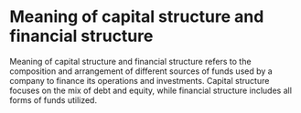 # Meaning of capital structure and financial structure
Meaning of capital structure and financial structure refers to the composition and arrangement of different sources of funds used by a company to finance its operations and investments. Capital structure focuses on the mix of debt and equity, while financial structure includes all forms of funds utilized.
